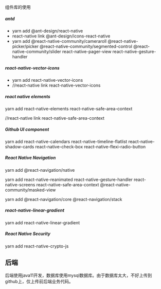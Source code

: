 组件库的使用

##### antd

- yarn add @ant-design/react-native
- react-native link @ant-design/icons-react-native
- yarn add @react-native-community/cameraroll @react-native-picker/picker @react-native-community/segmented-control @react-native-community/slider react-native-pager-view react-native-gesture-handler

##### react-native-vector-icons

- yarn add react-native-vector-icons
- //react-native link react-native-vector-icons

##### react native elements

yarn add react-native-elements react-native-safe-area-context

//react-native link react-native-safe-area-context

##### Github UI component

yarn add react-native-calendars react-native-timeline-flatlist react-native-shadow-cards react-native-check-box react-native-flexi-radio-button

##### React Native Navigation

yarn add @react-navigation/native

yarn add react-native-reanimated react-native-gesture-handler react-native-screens react-native-safe-area-context @react-native-community/masked-view

yarn add @react-navigation/core @react-navigation/stack


##### react-native-linear-gradient
yarn add react-native-linear-gradient

##### React Native Security
yarn add react-native-crypto-js

## 后端
后端使用java11开发，数据库使用mysql数据库。由于数据库太大，不好上传到github上，仅上传前后端业务代码。 
